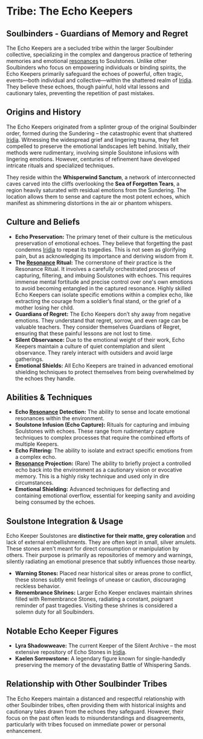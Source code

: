 # Tribe: The Echo Keepers

## Soulbinders - Guardians of Memory and Regret

The Echo Keepers are a secluded tribe within the larger Soulbinder collective, specializing in the complex and dangerous practice of tethering memories and emotional [resonances](/structure/mechanic/resonance.md) to Soulstones. Unlike other Soulbinders who focus on empowering individuals or binding spirits, the Echo Keepers primarily safeguard the echoes of powerful, often tragic, events—both individual and collective—within the shattered realm of [Iridia](/geography/cosmology/iridia.md). They believe these echoes, though painful, hold vital lessons and cautionary tales, preventing the repetition of past mistakes.

## Origins and History

The Echo Keepers originated from a splinter group of the original Soulbinder order, formed during the Sundering – the catastrophic event that shattered [Iridia](/geography/cosmology/iridia.md). Witnessing the widespread grief and lingering trauma, they felt compelled to preserve the emotional landscapes left behind. Initially, their methods were rudimentary, involving simple Soulstone infusions with lingering emotions. However, centuries of refinement have developed intricate rituals and specialized techniques.

They reside within the **Whisperwind Sanctum**, a network of interconnected caves carved into the cliffs overlooking the **Sea of Forgotten Tears**, a region heavily saturated with residual emotions from the Sundering. The location allows them to sense and capture the most potent echoes, which manifest as shimmering distortions in the air or phantom whispers.

## Culture and Beliefs

*   **Echo Preservation:** The primary tenet of their culture is the meticulous preservation of emotional echoes. They believe that forgetting the past condemns [Iridia](/geography/cosmology/iridia.md) to repeat its tragedies. This is not seen as glorifying pain, but as acknowledging its importance and deriving wisdom from it.
*   **The [Resonance](/structure/mechanic/resonance.md) Ritual:** The cornerstone of their practice is the Resonance Ritual. It involves a carefully orchestrated process of capturing, filtering, and imbuing Soulstones with echoes. This requires immense mental fortitude and precise control over one's own emotions to avoid becoming entangled in the captured resonance.  Highly skilled Echo Keepers can isolate specific emotions within a complex echo, like extracting the courage from a soldier’s final stand, or the grief of a mother losing her child.
*   **Guardians of Regret:**  The Echo Keepers don’t shy away from negative emotions. They understand that regret, sorrow, and even rage can be valuable teachers.  They consider themselves Guardians of Regret, ensuring that these painful lessons are not lost to time.
*   **Silent Observance:** Due to the emotional weight of their work, Echo Keepers maintain a culture of quiet contemplation and silent observance.  They rarely interact with outsiders and avoid large gatherings.
*   **Emotional Shields:** All Echo Keepers are trained in advanced emotional shielding techniques to protect themselves from being overwhelmed by the echoes they handle.

## Abilities & Techniques

*   **Echo [Resonance](/structure/mechanic/resonance.md) Detection:**  The ability to sense and locate emotional resonances within the environment.
*   **Soulstone Infusion (Echo Capture):** Rituals for capturing and imbuing Soulstones with echoes. These range from rudimentary capture techniques to complex processes that require the combined efforts of multiple Keepers.
*   **Echo Filtering:** The ability to isolate and extract specific emotions from a complex echo.
*   **[Resonance](/structure/mechanic/resonance.md) Projection:** (Rare) The ability to briefly project a controlled echo back into the environment as a cautionary vision or evocative memory. This is a highly risky technique and used only in dire circumstances.
*   **Emotional Shielding:**  Advanced techniques for deflecting and containing emotional overflow, essential for keeping sanity and avoiding being consumed by the echoes.

## Soulstone Integration & Usage

Echo Keeper Soulstones are **distinctive for their matte, grey coloration** and lack of external embellishments. They are often kept in small, silver amulets.  These stones aren't meant for direct consumption or manipulation by others.  Their purpose is primarily as repositories of memory and warnings, silently radiating an emotional presence that subtly influences those nearby.

*   **Warning Stones:** Placed near historical sites or areas prone to conflict, these stones subtly emit feelings of unease or caution, discouraging reckless behavior.
*   **Remembrance Shrines:** Larger Echo Keeper enclaves maintain shrines filled with Remembrance Stones, radiating a constant, poignant reminder of past tragedies. Visiting these shrines is considered a solemn duty for all Soulbinders.

## Notable Echo Keeper Figures

*   **Lyra Shadowweave:** The current Keeper of the Silent Archive – the most extensive repository of Echo Stones in [Iridia](/geography/cosmology/iridia.md).
*   **Kaelen Sorrowstone:** A legendary figure known for single-handedly preserving the memory of the devastating Battle of Whispering Sands.

## Relationship with Other Soulbinder Tribes

The Echo Keepers maintain a distanced and respectful relationship with other Soulbinder tribes, often providing them with historical insights and cautionary tales drawn from the echoes they safeguard. However, their focus on the past often leads to misunderstandings and disagreements, particularly with tribes focused on immediate power or personal enhancement.
